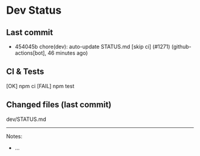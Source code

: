 # Dev Status

## Last commit
- 454045b chore(dev): auto-update STATUS.md [skip ci] (#1271) (github-actions[bot], 46 minutes ago)
## CI & Tests
[OK] npm ci
[FAIL] npm test

## Changed files (last commit)
dev/STATUS.md

---
Notes:
- ...
